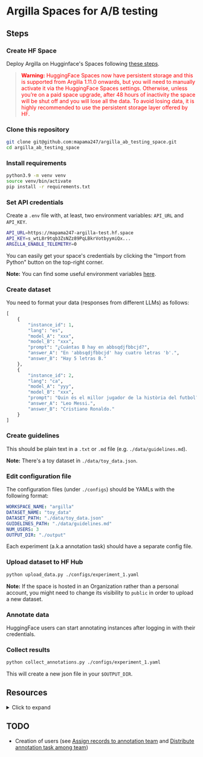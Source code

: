 # Argilla Spaces for A/B testing

## Steps

### Create HF Space

Deploy Argilla on Hugginface's Spaces following [these steps](https://docs.v1.argilla.io/en/v1.19.0/getting_started/installation/deployments/huggingface-spaces.html).

> <span style="color:red;">**Warning:** HuggingFace Spaces now have persistent storage and this is supported from Argilla 1.11.0 onwards, but you will need to manually activate it via the HuggingFace Spaces settings. Otherwise, unless you’re on a paid space upgrade, after 48 hours of inactivity the space will be shut off and you will lose all the data. To avoid losing data, it is highly recommended to use the persistent storage layer offered by HF.</span>

### Clone this repository
```bash
git clone git@github.com:mapama247/argilla_ab_testing_space.git
cd argilla_ab_testing_space
```

### Install requirements
```bash
python3.9 -m venv venv
source venv/bin/activate
pip install -r requirements.txt
```

### Set API credentials
Create a `.env` file with, at least, two environment variables: `API_URL` and `API_KEY`.
```bash
API_URL=https://mapama247-argilla-test.hf.space
API_KEY=s_wtL8r9tqb3ZsNZz89PqLBkrVotbyymiQx...
ARGILLA_ENABLE_TELEMETRY=0
```

You can easily get your space's credentials by clicking the "Import from Python" button on the top-right corner.

**Note:** You can find some useful environment variables [here](https://docs.argilla.io/v2.0/reference/argilla-server/configuration/#environment-variables).

### Create dataset
You need to format your data (responses from different LLMs) as follows:
```python
[
    {
        "instance_id": 1,
        "lang": "es",
        "model_A": "xxx",
        "model_B": "xxx",
        "prompt": "¿Cuántas B hay en abbsqdjfbbcjd?",
        "answer_A": "En 'abbsqdjfbbcjd' hay cuatro letras 'b'.",
        "answer_B": "Hay 5 letras B."
    },
    {
        "instance_id": 2,
        "lang": "ca",
        "model_A": "yyy",
        "model_B": "xxx",
        "prompt": "Quin és el millor jugador de la història del futbol?",
        "answer_A": "Leo Messi.",
        "answer_B": "Cristiano Ronaldo."
    }
]
```

### Create guidelines

This should be plain text in a `.txt` or `.md` file (e.g. `./data/guidelines.md`).

**Note:** There's a toy dataset in `./data/toy_data.json`.

### Edit configuration file
The configuration files (under `./configs`) should be YAMLs with the following format:
```yaml
WORKSPACE_NAME: "argilla"
DATASET_NAME: "toy_data"
DATASET_PATH: "./data/toy_data.json"
GUIDELINES_PATH: "./data/guidelines.md"
NUM_USERS: 3
OUTPUT_DIR: "./output"
```

Each experiment (a.k.a annotation task) should have a separate config file.

### Upload dataset to HF Hub

```bash
python upload_data.py ./configs/experiment_1.yaml
```

**Note:** If the space is hosted in an Organization rather than a personal account, you might need to change its visibility to `public` in order to upload a new dataset.

### Annotate data

HuggingFace users can start annotating instances after logging in with their credentials.

### Collect results

```bash
python collect_annotations.py ./configs/experiment_1.yaml
```

This will create a new json file in your `$OUTPUT_DIR`.

## Resources

<details>
<summary>Click to expand</summary>

- [How-to guides (very useful!)](https://docs.argilla.io/latest/how_to_guides)
- [Quickstart Guide](https://docs.argilla.io/latest/getting_started/quickstart/#export-your-dataset-to-the-hub)
- [Create a Feedback Dataset](https://docs.v1.argilla.io/en/v1.10.0/guides/llms/practical_guides/create_dataset.html)
- [Blogpost: Launching Argilla on HF Spaces](https://argilla.io/blog/launching-argilla-huggingface-hub/)
- [HuggingFace Spaces](https://docs.v1.argilla.io/en/v1.19.0/getting_started/installation/deployments/huggingface-spaces.html)
- [HF Space Settings](https://docs.argilla.io/latest/getting_started/how-to-configure-argilla-on-huggingface/)
- [Python SDK Documentation](https://docs.argilla.io/v2.0/reference/argilla/client/)
- [Server Configuration Variables](https://docs.argilla.io/v2.0/reference/argilla-server/configuration/)
- [Dev Mode for Pro Accounts](https://huggingface.co/dev-mode-explorers)
- [Open-Source AI Cookbook](https://huggingface.co/learn/cookbook/en/enterprise_cookbook_argilla)
- [HF Documentation about Argilla](https://huggingface.co/docs/hub/en/datasets-argilla)
- [Official YouTube channel with tutorials](https://www.youtube.com/@argilla-io/videos)
- [Official dockers](https://hub.docker.com/u/argilla)

</details>

## TODO
- Creation of users (see [Assign records to annotation team](https://docs.v1.argilla.io/en/latest/tutorials/notebooks/labelling-tokenclassification-basics.html) and [Distribute annotation task among team](https://docs.argilla.io/latest/how_to_guides/distribution))
